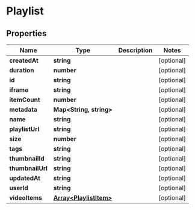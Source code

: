 
# Playlist

## Properties

Name | Type | Description | Notes
------------ | ------------- | ------------- | -------------
**createdAt** | **string** |  |  [optional]
**duration** | **number** |  |  [optional]
**id** | **string** |  |  [optional]
**iframe** | **string** |  |  [optional]
**itemCount** | **number** |  |  [optional]
**metadata** | **Map&lt;String, string&gt;** |  |  [optional]
**name** | **string** |  |  [optional]
**playlistUrl** | **string** |  |  [optional]
**size** | **number** |  |  [optional]
**tags** | **string** |  |  [optional]
**thumbnailId** | **string** |  |  [optional]
**thumbnailUrl** | **string** |  |  [optional]
**updatedAt** | **string** |  |  [optional]
**userId** | **string** |  |  [optional]
**videoItems** | [**Array&lt;PlaylistItem&gt;**](PlaylistItem.md) |  |  [optional]



